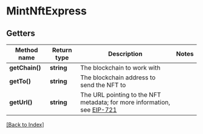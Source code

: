# MintNftExpress

## Getters

Method name | Return type | Description | Notes
------------ | ------------- | ------------- | -------------
**getChain()** | **string** | The blockchain to work with |
**getTo()** | **string** | The blockchain address to send the NFT to |
**getUrl()** | **string** | The URL pointing to the NFT metadata; for more information, see <a href="https://eips.ethereum.org/EIPS/eip-721#specification" target="_blank">EIP-721</a> |

[[Back to Index]](../index.md)

